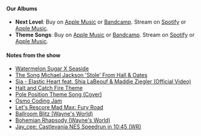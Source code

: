 #### Our Albums

- **Next Level**: Buy on [Apple Music](https://music.apple.com/us/artist/changelog-beats/1712312173) or [Bandcamp](https://breakmastercylinder.bandcamp.com/album/changelog-beats-volumes-1-next-level). Stream on [Spotify](https://open.spotify.com/album/5Kb5EvYAgQ40BkTEXbhZ4k?si=7rQ5oPAtS1ybGHnR0wdBSw) or [Apple Music](https://music.apple.com/us/album/next-level/1712372577).
- **Theme Songs**: Buy on [Apple Music](https://music.apple.com/us/artist/changelog-beats/1712312173) or [Bandcamp](https://breakmastercylinder.bandcamp.com/album/changelog-beats-volumes-0-theme-songs). Stream on [Spotify](https://open.spotify.com/album/6MbcbUgjzk6B56U2xocLpH?si=COErz3LzS1SXwy8VYSKMAg) or [Apple Music](https://music.apple.com/us/album/theme-songs/1712599257).

#### Notes from the show

- [Watermelon Sugar X Seaside](https://www.youtube.com/watch?v=GXibZmYA6fw)
- [The Song Michael Jackson 'Stole' From Hall & Oates](https://www.youtube.com/watch?v=1EXjfSzkg4I)
- [Sia - Elastic Heart feat. Shia LaBeouf & Maddie Ziegler (Official Video)](https://www.youtube.com/watch?v=KWZGAExj-es)
- [Halt and Catch Fire Theme](https://www.youtube.com/watch?v=yD_kCKiSkoI)
- [Pole Position Theme Song (Cover)](https://www.youtube.com/watch?v=YeW6aGFfcQg)
- [Osmo Coding Jam](https://apps.apple.com/us/app/osmo-coding-jam/id1188022582)
- [Let's Rescore Mad Max: Fury Road](https://www.youtube.com/watch?v=8o-CVJYJERU)
- [Ballroom Blitz (Wayne's World)](https://www.youtube.com/watch?v=M30ACuNgKfU)
- [Bohemian Rhapsody (Wayne's World)](https://www.youtube.com/watch?v=thyJOnasHVE)
- [Jay_cee: Castlevania NES Speedrun in 10:45 (WR)](https://www.youtube.com/watch?v=8r2u95rfGnQ)